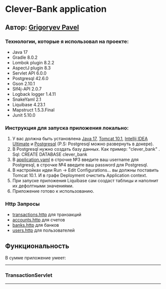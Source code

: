 # Clever-Bank application

## Автор: [Grigoryev Pavel](https://pavelgrigoryev.github.io/GrigoryevPavel/)

### Технологии, которые я использовал на проекте:

* Java 17
* Gradle 8.0.2
* Lombok plugin 8.2.2
* AspectJ plugin 8.3
* Servlet API 6.0.0
* Postgresql 42.6.0
* Gson 2.10.1
* Slf4j-API 2.0.7
* Logback logger 1.4.11
* SnakeYaml 2.1
* Liquibase 4.23.1
* Mapstruct 1.5.3.Final
* Junit 5.10.0

### Инструкция для запуска приложения локально:

1. У вас должна быть
   установлена [Java 17](https://www.oracle.com/java/technologies/javase/jdk17-archive-downloads.html),
   [Tomcat 10.1](https://tomcat.apache.org/download-10.cgi), [Intellij IDEA Ultimate](https://www.jetbrains.com/idea/download/)
   и [Postgresql](https://www.postgresql.org/download/) (P.S: Postgresql можно развернуть в докере).
2. В Postgresql нужно создать базу данных. Как пример: "clever_bank" . Sql: CREATE DATABASE clever_bank
3. В [application.yaml](src/main/resources/application.yaml) в строчке №3 введите ваш username для Postgresql, в строчке
   №4 введите ваш password для Postgresql.
4. В настройках идеи Run -> Edit Configurations... вы должны поставить Tomcat 10.1. И в графе Deployment
   очистить Application context.
5. При запуске приложения Liquibase сам создаст таблицы и наполнит их дефолтными значениями.
6. Приложение готово к использованию.

### Http Запросы

* [transactions.http](src/main/resources/http/transactions.http) для транзакций
* [accounts.http](src/main/resources/http/accounts.http) для счетов
* [banks.http](src/main/resources/http/banks.http) для банков
* [users.http](src/main/resources/http/users.http) для пользователей

## Функциональность

В сумме приложение умеет:

***

### TransactionServlet

***
